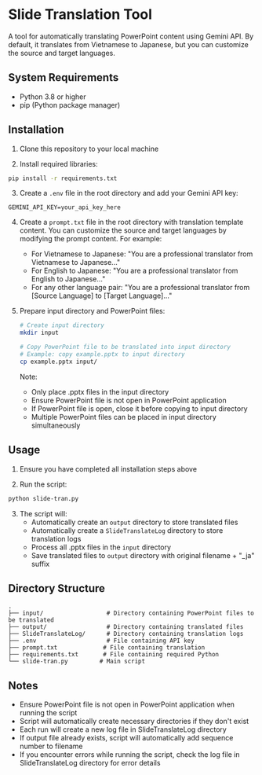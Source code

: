 # Slide Translation Tool

A tool for automatically translating PowerPoint content using Gemini API. By default, it translates from Vietnamese to Japanese, but you can customize the source and target languages.

## System Requirements

- Python 3.8 or higher
- pip (Python package manager)

## Installation

1. Clone this repository to your local machine

2. Install required libraries:
```bash
pip install -r requirements.txt
```

3. Create a `.env` file in the root directory and add your Gemini API key:
```
GEMINI_API_KEY=your_api_key_here
```

4. Create a `prompt.txt` file in the root directory with translation template content. You can customize the source and target languages by modifying the prompt content. For example:
   - For Vietnamese to Japanese: "You are a professional translator from Vietnamese to Japanese..."
   - For English to Japanese: "You are a professional translator from English to Japanese..."
   - For any other language pair: "You are a professional translator from [Source Language] to [Target Language]..."

5. Prepare input directory and PowerPoint files:
   ```bash
   # Create input directory
   mkdir input
   
   # Copy PowerPoint file to be translated into input directory
   # Example: copy example.pptx to input directory
   cp example.pptx input/
   ```
   
   Note:
   - Only place .pptx files in the input directory
   - Ensure PowerPoint file is not open in PowerPoint application
   - If PowerPoint file is open, close it before copying to input directory
   - Multiple PowerPoint files can be placed in input directory simultaneously

## Usage

1. Ensure you have completed all installation steps above

2. Run the script:
```bash
python slide-tran.py
```

3. The script will:
   - Automatically create an `output` directory to store translated files
   - Automatically create a `SlideTranslateLog` directory to store translation logs
   - Process all .pptx files in the `input` directory
   - Save translated files to `output` directory with original filename + "_ja" suffix

## Directory Structure

```
.
├── input/                  # Directory containing PowerPoint files to be translated
├── output/                 # Directory containing translated files
├── SlideTranslateLog/      # Directory containing translation logs
├── .env                    # File containing API key
├── prompt.txt             # File containing translation 
├── requirements.txt       # File containing required Python 
└── slide-tran.py         # Main script
```

## Notes

- Ensure PowerPoint file is not open in PowerPoint application when running the script
- Script will automatically create necessary directories if they don't exist
- Each run will create a new log file in SlideTranslateLog directory
- If output file already exists, script will automatically add sequence number to filename
- If you encounter errors while running the script, check the log file in SlideTranslateLog directory for error details 